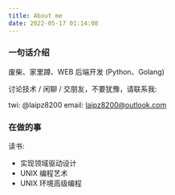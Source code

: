 ```yaml
---
title: About me
date: 2022-05-17 01:14:08
---
```


### 一句话介绍

废柴、家里蹲、WEB 后端开发 (Python、Golang)

讨论技术 / 闲聊 / 交朋友，不要犹豫，请联系我:

twi: @laipz8200
email: laipz8200@outlook.com

### 在做的事

读书:

- 实现领域驱动设计
- UNIX 编程艺术
- UNIX 环境高级编程
